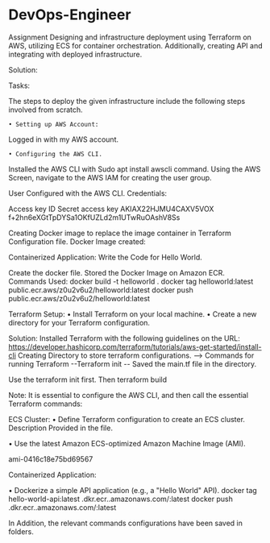 # DevOps-Engineer
Assignment
Designing and infrastructure deployment using Terraform on AWS, utilizing ECS for container orchestration. Additionally, creating API and integrating with deployed infrastructure.

Solution:

Tasks:

The steps to deploy the given infrastructure include the following steps involved from scratch.

    • Setting up AWS Account:
Logged in with my AWS account.    																						  

    • Configuring the AWS CLI.

Installed the AWS CLI with Sudo apt install awscli command.
Using the AWS Screen, navigate to the AWS IAM for creating the user group.		


User Configured with the AWS CLI.
Credentials:

Access key ID
Secret access key
AKIAX22HJMU4CAXV5VOX
f+2hn6eXGtTpDYSa1OKfUZLd2m1UTwRuOAshV8Ss





Creating Docker image to replace the image container in Terraform Configuration file.
Docker Image created:

Containerized Application:
Write the Code for Hello World.

	
Create the docker file.
Stored the Docker Image on Amazon ECR.
Commands Used:
docker build -t helloworld .
docker tag helloworld:latest public.ecr.aws/z0u2v6u2/helloworld:latest
docker push public.ecr.aws/z0u2v6u2/helloworld:latest

Terraform Setup:
• Install Terraform on your local machine.
• Create a new directory for your Terraform configuration.

Solution:
Installed Terraform with the following guidelines on the URL:
https://developer.hashicorp.com/terraform/tutorials/aws-get-started/install-cli
Creating Directory to store terraform configurations.
--> Commands for running Terraform
--Terraform init
-- Saved the main.tf file in the directory.

Use the terraform init first.
Then terraform build

Note: It is essential to configure the AWS CLI, and then call the essential Terraform commands:


ECS Cluster:
• Define Terraform configuration to create an ECS cluster.
Description Provided in the file.

• Use the latest Amazon ECS-optimized Amazon Machine Image (AMI).

ami-0416c18e75bd69567

Containerized Application:

• Dockerize a simple API application (e.g., a "Hello World" API).
docker tag hello-world-api:latest <account-id>.dkr.ecr.<region>.amazonaws.com/<repository-name>:latest
docker push <account-id>.dkr.ecr.<region>.amazonaws.com/<repository-name>:latest

In Addition, the relevant commands configurations have been saved in folders.
